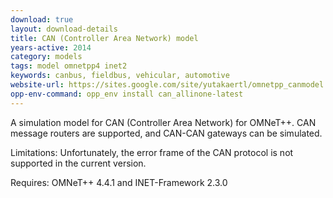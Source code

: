 ```yaml
---
download: true
layout: download-details
title: CAN (Controller Area Network) model
years-active: 2014
category: models
tags: model omnetpp4 inet2
keywords: canbus, fieldbus, vehicular, automotive
website-url: https://sites.google.com/site/yutakaertl/omnetpp_canmodel
opp-env-command: opp_env install can_allinone-latest
---
```


A simulation model for CAN (Controller Area Network) for OMNeT++.
CAN message routers are supported, and CAN-CAN gateways can be simulated.

Limitations: Unfortunately, the error frame of the CAN protocol is not
supported in the current version.

Requires:  OMNeT++ 4.4.1 and INET-Framework 2.3.0
